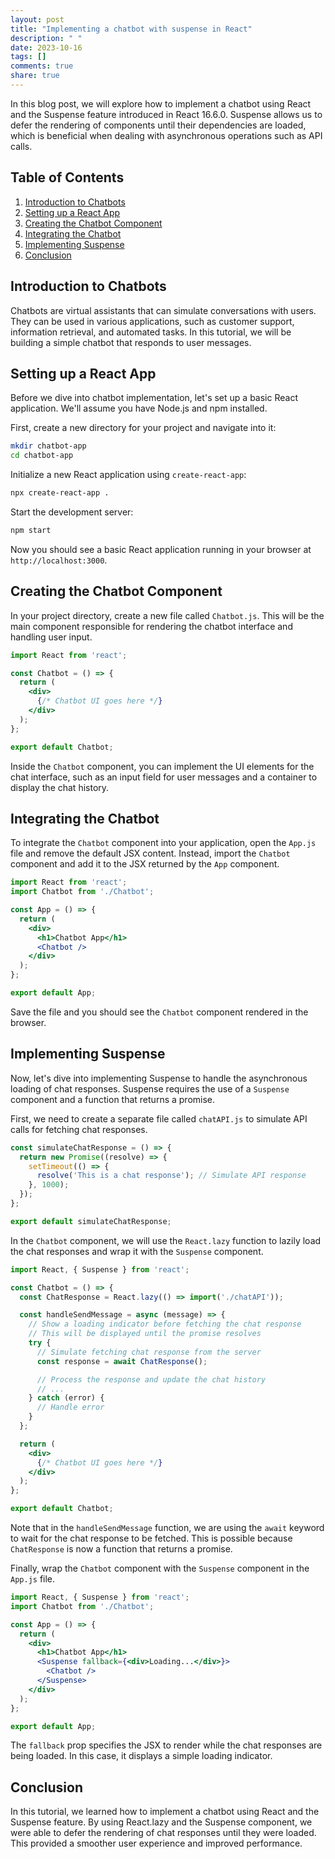 ```yaml
---
layout: post
title: "Implementing a chatbot with suspense in React"
description: " "
date: 2023-10-16
tags: []
comments: true
share: true
---
```


In this blog post, we will explore how to implement a chatbot using React and the Suspense feature introduced in React 16.6.0. Suspense allows us to defer the rendering of components until their dependencies are loaded, which is beneficial when dealing with asynchronous operations such as API calls.

## Table of Contents

1. [Introduction to Chatbots](#introduction-to-chatbots)
2. [Setting up a React App](#setting-up-a-react-app)
3. [Creating the Chatbot Component](#creating-the-chatbot-component)
4. [Integrating the Chatbot](#integrating-the-chatbot)
5. [Implementing Suspense](#implementing-suspense)
6. [Conclusion](#conclusion)

## Introduction to Chatbots

Chatbots are virtual assistants that can simulate conversations with users. They can be used in various applications, such as customer support, information retrieval, and automated tasks. In this tutorial, we will be building a simple chatbot that responds to user messages.

## Setting up a React App

Before we dive into chatbot implementation, let's set up a basic React application. We'll assume you have Node.js and npm installed.

First, create a new directory for your project and navigate into it:

```bash
mkdir chatbot-app
cd chatbot-app
```

Initialize a new React application using `create-react-app`:

```bash
npx create-react-app .
```

Start the development server:

```bash
npm start
```

Now you should see a basic React application running in your browser at `http://localhost:3000`.

## Creating the Chatbot Component

In your project directory, create a new file called `Chatbot.js`. This will be the main component responsible for rendering the chatbot interface and handling user input.

```jsx
import React from 'react';

const Chatbot = () => {
  return (
    <div>
      {/* Chatbot UI goes here */}
    </div>
  );
};

export default Chatbot;
```

Inside the `Chatbot` component, you can implement the UI elements for the chat interface, such as an input field for user messages and a container to display the chat history.

## Integrating the Chatbot

To integrate the `Chatbot` component into your application, open the `App.js` file and remove the default JSX content. Instead, import the `Chatbot` component and add it to the JSX returned by the `App` component.

```jsx
import React from 'react';
import Chatbot from './Chatbot';

const App = () => {
  return (
    <div>
      <h1>Chatbot App</h1>
      <Chatbot />
    </div>
  );
};

export default App;
```

Save the file and you should see the `Chatbot` component rendered in the browser.

## Implementing Suspense

Now, let's dive into implementing Suspense to handle the asynchronous loading of chat responses. Suspense requires the use of a `Suspense` component and a function that returns a promise.

First, we need to create a separate file called `chatAPI.js` to simulate API calls for fetching chat responses.

```jsx
const simulateChatResponse = () => {
  return new Promise((resolve) => {
    setTimeout(() => {
      resolve('This is a chat response'); // Simulate API response
    }, 1000);
  });
};

export default simulateChatResponse;
```

In the `Chatbot` component, we will use the `React.lazy` function to lazily load the chat responses and wrap it with the `Suspense` component.

```jsx
import React, { Suspense } from 'react';

const Chatbot = () => {
  const ChatResponse = React.lazy(() => import('./chatAPI'));

  const handleSendMessage = async (message) => {
    // Show a loading indicator before fetching the chat response
    // This will be displayed until the promise resolves
    try {
      // Simulate fetching chat response from the server
      const response = await ChatResponse();

      // Process the response and update the chat history
      // ...
    } catch (error) {
      // Handle error
    }
  };

  return (
    <div>
      {/* Chatbot UI goes here */}
    </div>
  );
};

export default Chatbot;
```

Note that in the `handleSendMessage` function, we are using the `await` keyword to wait for the chat response to be fetched. This is possible because `ChatResponse` is now a function that returns a promise.

Finally, wrap the `Chatbot` component with the `Suspense` component in the `App.js` file.

```jsx
import React, { Suspense } from 'react';
import Chatbot from './Chatbot';

const App = () => {
  return (
    <div>
      <h1>Chatbot App</h1>
      <Suspense fallback={<div>Loading...</div>}>
        <Chatbot />
      </Suspense>
    </div>
  );
};

export default App;
```

The `fallback` prop specifies the JSX to render while the chat responses are being loaded. In this case, it displays a simple loading indicator.

## Conclusion

In this tutorial, we learned how to implement a chatbot using React and the Suspense feature. By using React.lazy and the Suspense component, we were able to defer the rendering of chat responses until they were loaded. This provided a smoother user experience and improved performance.